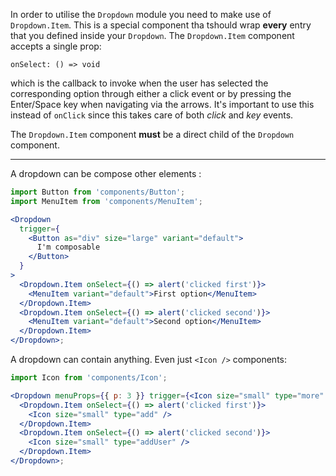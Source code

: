 In order to utilise the `Dropdown` module you need to make use of `Dropdown.Item`.
This is a special component tha tshould wrap **every** entry that you defined inside
your `Dropdown`. The `Dropdown.Item` component accepts a single prop:

```text
onSelect: () => void
```

which is the callback to invoke when the user has selected the corresponding option
through either a click event or by pressing the Enter/Space key when navigating via the
arrows. It's important to use this instead of `onClick` since this takes care
of both _click_ and _key_ events.

The `Dropdown.Item` component **must** be a direct child of the
`Dropdown` component.

---

A dropdown can be compose other elements :

```jsx harmony
import Button from 'components/Button';
import MenuItem from 'components/MenuItem';

<Dropdown
  trigger={
    <Button as="div" size="large" variant="default">
      I'm composable
    </Button>
  }
>
  <Dropdown.Item onSelect={() => alert('clicked first')}>
    <MenuItem variant="default">First option</MenuItem>
  </Dropdown.Item>
  <Dropdown.Item onSelect={() => alert('clicked second')}>
    <MenuItem variant="default">Second option</MenuItem>
  </Dropdown.Item>
</Dropdown>;
```

A dropdown can contain anything. Even just `<Icon />` components:

```jsx harmony
import Icon from 'components/Icon';

<Dropdown menuProps={{ p: 3 }} trigger={<Icon size="small" type="more" />}>
  <Dropdown.Item onSelect={() => alert('clicked first')}>
    <Icon size="small" type="add" />
  </Dropdown.Item>
  <Dropdown.Item onSelect={() => alert('clicked second')}>
    <Icon size="small" type="addUser" />
  </Dropdown.Item>
</Dropdown>;
```
